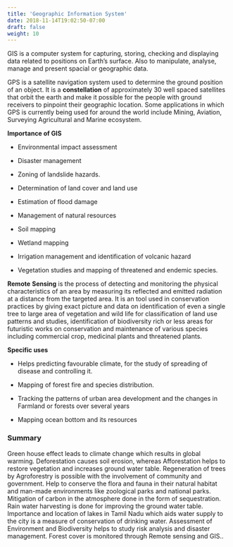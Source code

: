 ```yaml
---
title: 'Geographic Information System'
date: 2018-11-14T19:02:50-07:00
draft: false
weight: 10
---
```


GIS is a computer system for capturing, storing,
checking and displaying data related to positions
on Earth’s surface. Also to manipulate, analyse,
manage and present spacial or geographic data.

GPS is a satellite navigation system used to
determine the ground position of an object. It is
a **constellation** of approximately 30 well spaced
satellites that orbit the earth and make it possible
for the people with ground receivers to pinpoint
their geographic location. Some applications in
which GPS is currently being used for around
the world include Mining, Aviation, Surveying
Agricultural and Marine ecosystem.


**Importance of GIS**

- Environmental impact
assessment


- Disaster management
-  Zoning of landslide
hazards.

- Determination of land cover and land use

- Estimation of flood damage

- Management of natural resources

- Soil mapping

- Wetland mapping

- Irrigation management and identification of
volcanic hazard

- Vegetation studies and mapping of
threatened and endemic species.


**Remote** **Sensing** is the process of detecting and
monitoring the physical characteristics of an area
by measuring its reflected and emitted radiation
at a distance from the targeted area. It is an tool
used in conservation practices by giving exact
picture and data on identification of even a single
tree to large area of vegetation and wild life for
classification of land use patterns and studies,
identification of biodiversity rich or less areas for
futuristic works on conservation and maintenance
of various species including commercial crop,
medicinal plants and threatened plants.

**Specific uses**

- Helps predicting favourable climate, for the
study of spreading of disease and controlling it.

- Mapping of forest fire and species
distribution.
- Tracking the patterns of urban area
development and the changes in Farmland
or forests over several years

- Mapping ocean bottom and its resources






### Summary

Green house effect leads to climate change which
results in global warming. Deforestation causes
soil erosion, whereas Afforestation helps to
restore vegetation and increases ground water
table. Regeneration of trees by Agroforestry is
possible with the involvement of community
and government. Help to conserve the flora and
fauna in their natural habitat and man-made
environments like zoological parks and national
parks. Mitigation of carbon in the atmosphere
done in the form of sequestration. Rain water
harvesting is done for improving the ground
water table. Importance and location of lakes in
Tamil Nadu which aids water supply to the city
is a measure of conservation of drinking water.
Assessment of Environment and Biodiversity
helps to study risk analysis and disaster
management. Forest cover is monitored through
Remote sensing and GIS..